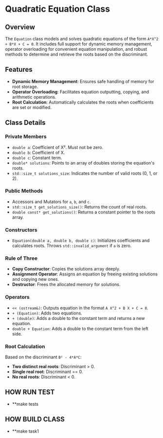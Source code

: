 # Quadratic Equation Class

## Overview

The `Equation` class models and solves quadratic equations of the form `A*X^2 + B*X + C = 0`.
It includes full support for dynamic memory management, operator overloading for convenient equation manipulation,
and robust methods to determine and retrieve the roots based on the discriminant.

## Features

- **Dynamic Memory Management**: Ensures safe handling of memory for root storage.
- **Operator Overloading**: Facilitates equation outputting, copying, and arithmetic operations.
- **Root Calculation**: Automatically calculates the roots when coefficients are set or modified.

## Class Details

### Private Members

- `double a`: Coefficient of X². Must not be zero.
- `double b`: Coefficient of X.
- `double c`: Constant term.
- `double* solutions`: Points to an array of doubles storing the equation's roots.
- `std::size_t solutions_size`: Indicates the number of valid roots (0, 1, or 2).

### Public Methods

- Accessors and Mutators for `a`, `b`, and `c`.
- `std::size_t get_solutions_size()`: Returns the count of real roots.
- `double const* get_solutions()`: Returns a constant pointer to the roots array.

### Constructors

- `Equation(double a, double b, double c)`: Initializes coefficients and calculates roots. Throws `std::invalid_argument` if `a` is zero.

### Rule of Three

- **Copy Constructor**: Copies the solutions array deeply.
- **Assignment Operator**: Assigns an equation by freeing existing solutions and copying new ones.
- **Destructor**: Frees the allocated memory for solutions.

### Operators

- `<< (ostream&)`: Outputs equation in the format `A X^2 + B X + C = 0`.
- `+ (Equation)`: Adds two equations.
- `+ (double)`: Adds a double to the constant term and returns a new equation.
- `double + Equation`: Adds a double to the constant term from the left side.

### Root Calculation

Based on the discriminant `B² - 4*A*C`:

- **Two distinct real roots**: Discriminant > 0.
- **Single real root**: Discriminant == 0.
- **No real roots**: Discriminant < 0.

## HOW RUN TEST

- \*\*make tests

## HOW BUILD CLASS

- \*\*make task1

